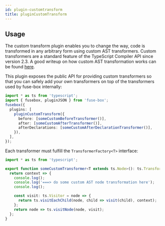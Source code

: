 ```yaml
---
id: plugin-customtransform
title: pluginCustomTransform
---
```


## Usage

The custom transform plugin enables you to change the way, code is transformed in any arbitrary form using custom AST
transformers. Custom transformers are a standard feature of the TypeScript Compiler API since version 2.3. A good
writeup on how custom AST transformation works can be found
[here](https://dev.doctorevidence.com/how-to-write-a-typescript-transform-plugin-fc5308fdd943).

This plugin exposes the public API for providing custom transformers so that you can safely add your own transformers on
top of the transformers used by fuse-box internally:

```ts
import * as ts from 'typescript';
import { fusebox, pluginJSON } from 'fuse-box';
fusebox({
  plugins: [
    pluginCustomTransform({
      before: [someCustomBeforeTransformer()],
      after: [someCustomAfterTransformer()],
      afterDeclarations: [someCustomAfterDeclarationTransformer()],
    }),
  ],
});
```

Each transformer must fulfill the `TransformerFactory<T>` interface:

```ts
import * as ts from 'typescript';

export function someCustomTransformer<T extends ts.Node>(): ts.TransformerFactory<T> {
  return context => {
    console.log();
    console.log('===> do some custom AST node transformation here');
    console.log();

    const visit: ts.Visitor = node => {
      return ts.visitEachChild(node, child => visit(child), context);
    };
    return node => ts.visitNode(node, visit);
  };
}
```
